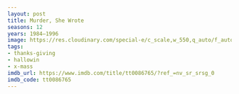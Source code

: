 ```yaml
---
layout: post
title: Murder, She Wrote
seasons: 12
years: 1984–1996
image: https://res.cloudinary.com/special-e/c_scale,w_550,q_auto/f_auto/Series%20posters/Murder_She_Wrote.png
tags:
- thanks-giving
- hallowin
- x-mass
imdb_url: https://www.imdb.com/title/tt0086765/?ref_=nv_sr_srsg_0
imdb_code: tt0086765
---
```

